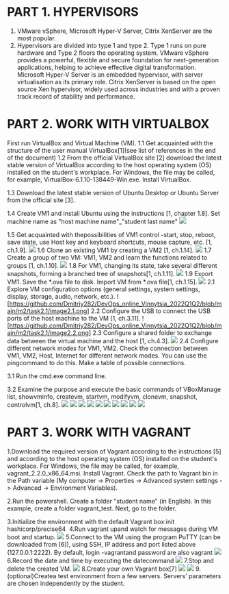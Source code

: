 # PART 1. HYPERVISORS
1. VMware vSphere, Microsoft Hyper-V Server, Citrix XenServer are the most popular.
2. Hypervisors are divided into type 1 and type 2. Type 1 runs on pure hardware and Type 2 floors the operating system.
VMware vSphere provides a powerful, flexible and secure foundation for next-generation applications, helping to achieve effective digital transformation. Microsoft Hyper-V Server is an embedded hypervisor, with server virtualisation as its primary role. Citrix XenServer is based on the open source Xen hypervisor, widely used across industries and with a proven track record of stability and performance.


# PART 2. WORK WITH VIRTUALBOX
First run VirtualBox and Virtual Machine (VM). 1.1 Get acquainted with the structure of the user manual VirtualBox[1](see list of references in the end of the document)
1.2 From the official VirtualBox site [2] download the latest stable version of VirtualBox according to the host operating system (OS) installed on the student's workplace. For Windows, the file may be called, for example, VirtualBox-6.1.10-138449-Win.exe. Install VirtualBox.

1.3 Download the latest stable version of Ubuntu Desktop or Ubuntu Server from the official site [3].

1.4 Create VM1 and install Ubuntu using the instructions [1, chapter 1.8]. Set machine name as "host machine name"_"student last name"
 ![](https://github.com/Dmitriy282/DevOps_online_Vinnytsia_2022Q1Q2/blob/main/m2/task2.1/image1.4.png?raw=true)
 
1.5 Get acquainted with thepossibilities of VM1 control -start, stop, reboot, save state, use Host key and keyboard shortcuts, mouse capture, etc. [1, ch.1.9].
 ![](https://github.com/Dmitriy282/DevOps_online_Vinnytsia_2022Q1Q2/blob/main/m2/task2.1/image1.5.png)
1.6 Clone an existing VM1 by creating a VM2 [1, ch.1.14].
 ![](https://github.com/Dmitriy282/DevOps_online_Vinnytsia_2022Q1Q2/blob/main/m2/task2.1/image1.6.png)
1.7 Create a group of two VM: VM1, VM2 and learn the functions related to groups [1, ch.1.10].
 ![](https://github.com/Dmitriy282/DevOps_online_Vinnytsia_2022Q1Q2/blob/main/m2/task2.1/image1.7.png)
1.8 For VM1, changing its state, take several different snapshots, forming a branched tree of snapshots[1, ch.1.11].
 ![](https://github.com/Dmitriy282/DevOps_online_Vinnytsia_2022Q1Q2/blob/main/m2/task2.1/image1.8.png)
1.9 Export VM1. Save the *.ova file to disk. Import VM from *.ova file[1, ch.1.15].
 ![](https://github.com/Dmitriy282/DevOps_online_Vinnytsia_2022Q1Q2/blob/main/m2/task2.1/image1.9.png)
2.1 Explore VM configuration options (general settings, system settings, display, storage, audio, network, etc.).
 ![https://github.com/Dmitriy282/DevOps_online_Vinnytsia_2022Q1Q2/blob/main/m2/task2.1/image2.1.png]
2.2 Configure the USB to connect the USB ports of the host machine to the VM [1, ch.3.11].
 ![https://github.com/Dmitriy282/DevOps_online_Vinnytsia_2022Q1Q2/blob/main/m2/task2.1/image2.2.png]
2.3 Configure a shared folder to exchange data between the virtual machine and the host [1, ch.4.3].
 ![](https://github.com/Dmitriy282/DevOps_online_Vinnytsia_2022Q1Q2/blob/main/m2/task2.1/image2.3.png)
2.4 Configure different network modes for VM1, VM2. Check the connection between VM1, VM2, Host, Internet for different network modes. You can use the pingcommand to do this. Make a table of possible connections.

3.1 Run the cmd.exe command line.

3.2 Examine the purpose and execute the basic commands of VBoxManage list, showvminfo, createvm, startvm, modifyvm, clonevm, snapshot, controlvm[1, ch.8].
![](https://github.com/Dmitriy282/DevOps_online_Vinnytsia_2022Q1Q2/blob/main/m2/task2.1/image3.2.png)
![](https://github.com/Dmitriy282/DevOps_online_Vinnytsia_2022Q1Q2/blob/main/m2/task2.1/image3.2%201.png)
![](https://github.com/Dmitriy282/DevOps_online_Vinnytsia_2022Q1Q2/blob/main/m2/task2.1/image3.2%202.png)
![](https://github.com/Dmitriy282/DevOps_online_Vinnytsia_2022Q1Q2/blob/main/m2/task2.1/image3.2%203.png)
![](https://github.com/Dmitriy282/DevOps_online_Vinnytsia_2022Q1Q2/blob/main/m2/task2.1/image3.2%204.png)
![](https://github.com/Dmitriy282/DevOps_online_Vinnytsia_2022Q1Q2/blob/main/m2/task2.1/image3.2%205.png)
![](https://github.com/Dmitriy282/DevOps_online_Vinnytsia_2022Q1Q2/blob/main/m2/task2.1/image3.2%206.png)
![](https://github.com/Dmitriy282/DevOps_online_Vinnytsia_2022Q1Q2/blob/main/m2/task2.1/image3.2%207.png)
![](https://github.com/Dmitriy282/DevOps_online_Vinnytsia_2022Q1Q2/blob/main/m2/task2.1/image3.2%208.png)
![](https://github.com/Dmitriy282/DevOps_online_Vinnytsia_2022Q1Q2/blob/main/m2/task2.1/image3.2%209.png)

# PART 3. WORK WITH VAGRANT

1.Download the required version of Vagrant according to the instructions [5] and according to the host operating system (OS) installed on the student's workplace. For Windows, the file may be called, for example, vagrant_2.2.0_x86_64.msi. Install Vagrant. Check the path to Vagrant bin in the Path variable (My computer -> Properties -> Advanced system settings -> Advanced -> Environment Variables).

2.Run the powershell. Create a folder "student name" (in English). In this example, create a folder vagrant_test. Next, go to the folder.

3.Initialize the environment with the default Vagrant box:init hashicorp/precise64
 ![]()
4.Run vagrant upand watch for messages during VM boot and startup.
 ![](https://github.com/Dmitriy282/DevOps_online_Vinnytsia_2022Q1Q2/blob/main/m2/task2.1/imagePart3.4.png)
5.Connect to the VM using the program PuTTY (can be downloaded from [6]), using SSH, IP address and port listed above (127.0.0.1:2222). By default, login -vagrantand password are also vagrant
 ![](https://github.com/Dmitriy282/DevOps_online_Vinnytsia_2022Q1Q2/blob/main/m2/task2.1/imagePart3.6.png)
6.Record the date and time by executing the datecommand
 ![](https://github.com/Dmitriy282/DevOps_online_Vinnytsia_2022Q1Q2/blob/main/m2/task2.1/imagePart3.png)
7.Stop and delete the created VM.
 ![](https://github.com/Dmitriy282/DevOps_online_Vinnytsia_2022Q1Q2/blob/main/m2/task2.1/imagePart3.7.png)
8.Create your own Vagrant box[7]
 ![](https://github.com/Dmitriy282/DevOps_online_Vinnytsia_2022Q1Q2/blob/main/m2/task2.1/imagePart3.8.1.png)
 ![](https://github.com/Dmitriy282/DevOps_online_Vinnytsia_2022Q1Q2/blob/main/m2/task2.1/imagePart3.8.2.png)
9.(optional)Createa test environment from a few servers. Servers' parameters are chosen independently by the student.
 ![]()
